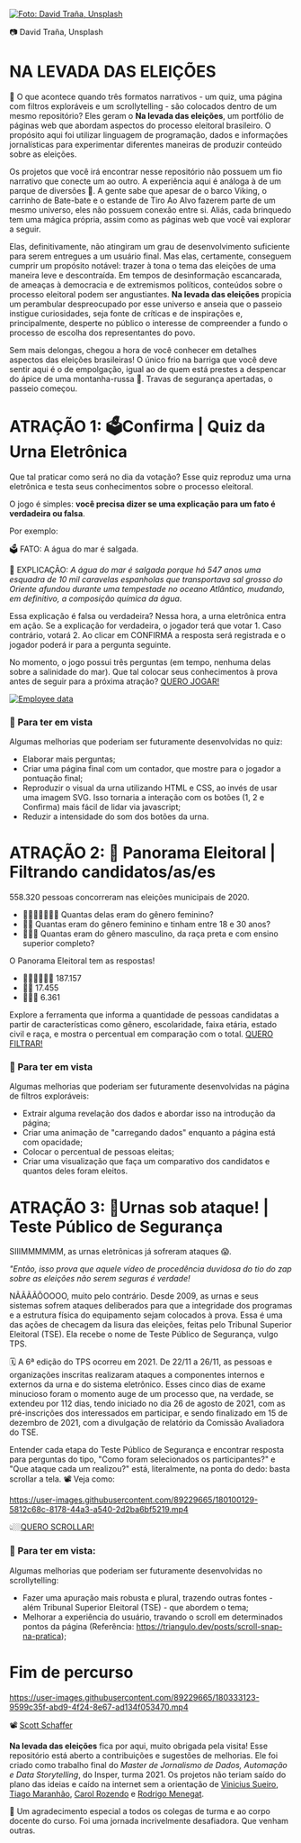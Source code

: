 [![Foto: David Traña, Unsplash](imagens/Foto-de-capa.jpg "titulo")](https://unsplash.com/photos/mmdchg5UPtQ)

📷 David Traña, Unsplash

# NA LEVADA DAS ELEIÇÕES 

🤔 O que acontece quando três formatos narrativos - um quiz, uma página com filtros exploráveis e um scrollytelling - são colocados dentro de um mesmo repositório? Eles geram o **Na levada das eleições**, um portfólio de páginas web que abordam aspectos do processo eleitoral brasileiro. O propósito aqui foi utilizar linguagem de programação, dados e informações jornalísticas para experimentar diferentes maneiras de produzir conteúdo sobre as eleições. 

Os projetos que você irá encontrar nesse repositório não possuem um fio narrativo que conecte um ao outro. A experiência aqui é análoga à de um parque de diversões 🎡. A gente sabe que apesar de o barco Viking, o carrinho de Bate-bate e o estande de Tiro Ao Alvo fazerem parte de um mesmo universo, eles não possuem conexão entre si. Aliás, cada brinquedo tem uma mágica própria, assim como as páginas web que você vai explorar a seguir. 

Elas, definitivamente, não atingiram um grau de desenvolvimento suficiente para serem entregues a um usuário final. Mas elas, certamente, conseguem cumprir um propósito notável: trazer à tona o tema das eleições de uma maneira leve e descontraída. Em tempos de desinformação escancarada, de ameaças à democracia e de extremismos políticos, conteúdos sobre o processo eleitoral podem ser angustiantes. **Na levada das eleições** propicia um perambular despreocupado por esse universo e anseia que o passeio instigue curiosidades, seja fonte de críticas e de inspirações e, principalmente, desperte no público o interesse de compreender a fundo o processo de escolha dos representantes do povo. 

Sem mais delongas, chegou a hora de você conhecer em detalhes aspectos das eleições brasileiras! O único frio na barriga que você deve sentir aqui é o de empolgação, igual ao de quem está prestes a despencar do ápice de uma montanha-russa 🎢. Travas de segurança apertadas, o passeio começou.

# ATRAÇÃO 1: 🗳️Confirma | Quiz da Urna Eletrônica

Que tal praticar como será no dia da votação? Esse quiz reproduz uma urna eletrônica e testa seus conhecimentos sobre o processo eleitoral.

O jogo é simples: **você precisa dizer se uma explicação para um fato é verdadeira ou falsa**. 

Por exemplo: 

🗳️ FATO: A água do mar é salgada. 

🤔 EXPLICAÇÃO: *A água do mar é salgada porque há 547 anos uma esquadra de 10 mil caravelas espanholas que transportava sal grosso do Oriente afundou durante uma tempestade no oceano Atlântico, mudando, em definitivo, a composição química da água*. 

Essa explicação é falsa ou verdadeira? Nessa hora, a urna eletrônica entra em ação. Se a explicação for verdadeira, o jogador terá que votar 1. Caso contrário, votará 2. Ao clicar em CONFIRMA a resposta será registrada e o jogador poderá ir para a pergunta seguinte.

No momento, o jogo possui três perguntas (em tempo, nenhuma delas sobre a salinidade do mar). Que tal colocar seus conhecimentos à prova antes de seguir para a próxima atração? [QUERO JOGAR!](https://talitaburbulhan.github.io/na-levada-das-eleicoes/Confirma_Quiz-da-urna-eletronica) 

[![Employee data](imagens/Confirma_quiz-da-urna-eletronica.png "titulo")](https://talitaburbulhan.github.io/na-levada-das-eleicoes/Confirma_Quiz-da-urna-eletronica)

### 👀 Para ter em vista   

Algumas melhorias que poderiam ser futuramente desenvolvidas no quiz: 
* Elaborar mais perguntas;
* Criar uma página final com um contador, que mostre para o jogador a pontuação final; 
* Reproduzir o visual da urna utilizando HTML e CSS, ao invés de usar uma imagem SVG. Isso tornaria a interação com os botões (1, 2 e Confirma) mais fácil de lidar via javascript;
* Reduzir a intensidade do som dos botões da urna. 

# ATRAÇÃO 2: 🔽 Panorama Eleitoral | Filtrando candidatos/as/es

558.320 pessoas concorreram nas eleições municipais de 2020. 

* 👩🏾👩🏼‍🦳👩‍🦲 Quantas delas eram do gênero feminino?
* 👩🏾 Quantas eram do gênero feminino e tinham entre 18 e 30 anos?
* 👨🏿‍⚕️ Quantas eram do gênero masculino, da raça preta e com ensino superior completo?

O Panorama Eleitoral tem as respostas! 

* 👩🏾👩🏼‍🦳👩‍ 187.157 
* 👩🏾 17.455
* 👨🏿‍⚕️ 6.361

Explore a ferramenta que informa a quantidade de pessoas candidatas a partir de características como gênero, escolaridade, faixa etária, estado civil e raça, e mostra o percentual em comparação com o total. [QUERO FILTRAR!](https://talitaburbulhan.github.io/na-levada-das-eleicoes/Panorama-eleitoral)

### 👀 Para ter em vista

Algumas melhorias que poderiam ser futuramente desenvolvidas na página de filtros exploráveis: 
* Extrair alguma revelação dos dados e abordar isso na introdução da página; 
* Criar uma animação de "carregando dados" enquanto a página está com opacidade;
* Colocar o percentual de pessoas eleitas;
* Criar uma visualização que faça um comparativo dos candidatos e quantos deles foram eleitos. 

# ATRAÇÃO 3: 🥊Urnas sob ataque! | Teste Público de Segurança

SIIIMMMMMM, as urnas eletrônicas já sofreram ataques 😱.

*"Então, isso prova que aquele vídeo de procedência duvidosa do tio do zap sobre as eleições não serem seguras é verdade!* 

NÃÃÃÃÕOOOO, muito pelo contrário. Desde 2009, as urnas e seus sistemas sofrem ataques deliberados para que a integridade dos programas e a estrutura física do equipamento sejam colocados à prova. Essa é uma das ações de checagem da lisura das eleições, feitas pelo Tribunal Superior Eleitoral (TSE). Ela recebe o nome de Teste Público de Segurança, vulgo TPS. 

🗓️ A 6ª edição do TPS ocorreu em 2021. De 22/11 a 26/11, as pessoas e organizações inscritas realizaram ataques a componentes internos e externos da urna e do sistema eletrônico. Esses cinco dias de exame minucioso foram o momento auge de um processo que, na verdade, se extendeu por 112 dias, tendo iniciado no dia 26 de agosto de 2021, com as pré-inscrições dos interessados em participar, e sendo finalizado em 15 de dezembro de 2021, com a divulgação de relatório da Comissão Avaliadora do TSE.

Entender cada etapa do Teste Público de Segurança e encontrar resposta para perguntas do tipo, "Como foram selecionados os participantes?" e "Que ataque cada um realizou?" está, literalmente, na ponta do dedo: basta scrollar a tela. 📽️ Veja como:

https://user-images.githubusercontent.com/89229665/180100129-5812c68c-8178-44a3-a540-2d2ba6bf5219.mp4

👆🏼[QUERO SCROLLAR!](https://talitaburbulhan.github.io/na-levada-das-eleicoes/TPS_teste-publico-seguranca/) 

### 👀 Para ter em vista:   

Algumas melhorias que poderiam ser futuramente desenvolvidas no scrollytelling: 
* Fazer uma apuração mais robusta e plural, trazendo outras fontes - além Tribunal Superior Eleitoral (TSE) - que abordem o tema;
* Melhorar a experiência do usuário, travando o scroll em determinados pontos da página (Referência: https://triangulo.dev/posts/scroll-snap-na-pratica);

# Fim de percurso

https://user-images.githubusercontent.com/89229665/180333123-9599c35f-abd9-4f24-8e67-ad134f053470.mp4

📽️ [Scott Schaffer](https://www.youtube.com/watch?v=KTji1hOICEI)

**Na levada das eleições** fica por aqui, muito obrigada pela visita! Esse repositório está aberto a contribuições e sugestões de melhorias. Ele foi criado como trabalho final do *Master de Jornalismo de Dados, Automação e Data Storytelling*, do Insper, turma 2021. Os projetos não teriam saído do plano das ideias e caído na internet sem a orientação de [Vinicius Sueiro](https://github.com/vsueiro), [Tiago Maranhão](https://github.com/tiagombp), [Carol Rozendo](https://github.com/carolinex) e [Rodrigo Menegat](https://github.com/RodrigoMenegat).

💖 Um agradecimento especial a todos os colegas de turma e ao corpo docente do curso. Foi uma jornada incrivelmente desafiadora. Que venham outras.    

